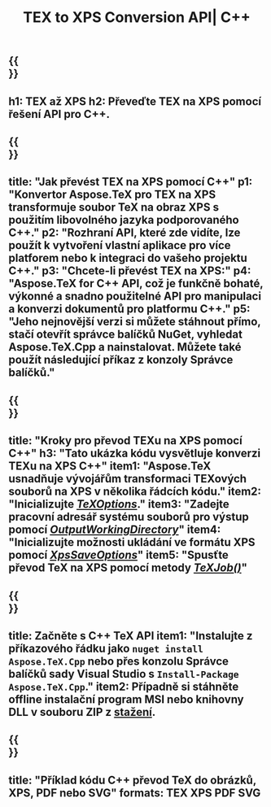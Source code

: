 ﻿---
translation: true
template: /_templates/_conversion-child-cpp.md
title: TEX to XPS Conversion API| C++
description: Funkce konverze TeX na XPS. Integrujte tuto místní knihovnu C++ do svého projektu nebo použijte aplikace pro různé platformy k převodu TeX na XPS.
keywords: tex to xps api cpp, tex2xps integruje c++
url: /cpp/conversion/tex-to-xps/
family: tex
platformtag: cpp
feature: conversion
informat: TEX
outformat: XPS
otherformats: BMP PNG JPEG TIFF SVG PDF
---

{{<section banner>}}
---
h1: TEX až XPS
h2: Převeďte TEX na XPS pomocí řešení API pro C++.
---

{{<section overview>}}
---
title: "Jak převést TEX na XPS pomocí C++"
p1: "Konvertor Aspose.TeX pro TEX na XPS transformuje soubor TeX na obraz XPS s použitím libovolného jazyka podporovaného C++."
p2: "Rozhraní API, které zde vidíte, lze použít k vytvoření vlastní aplikace pro více platforem nebo k integraci do vašeho projektu C++."
p3: "Chcete-li převést TEX na XPS:"
p4: "Aspose.TeX for C++ API, což je funkčně bohaté, výkonné a snadno použitelné API pro manipulaci a konverzi dokumentů pro platformu C++."
p5: "Jeho nejnovější verzi si můžete stáhnout přímo, stačí otevřít správce balíčků NuGet, vyhledat Aspose.TeX.Cpp a nainstalovat. Můžete také použít následující příkaz z konzoly Správce balíčků."
---

{{<section feature1>}}
---
title: "Kroky pro převod TEXu na XPS pomocí C++"
h3: "Tato ukázka kódu vysvětluje konverzi TEXu na XPS C++"
item1: "Aspose.TeX usnadňuje vývojářům transformaci TEXových souborů na XPS v několika řádcích kódu."
item2: "Inicializujte [*TeXOptions*](https://reference.aspose.com/tex/cpp/class/aspose.te_x.te_x_options)."
item3: "Zadejte pracovní adresář systému souborů pro výstup pomocí [*OutputWorkingDirectory*](https://reference.aspose.com/tex/cpp/class/aspose.te_x.te_x_options#aa4f4ea6dab7db5ba1b40800495f16f63)"
item4: "Inicializujte možnosti ukládání ve formátu XPS pomocí [*XpsSaveOptions*](https://reference.aspose.com/tex/cpp/class/aspose.te_x.presentation.image.xps_save_options)"
item5: "Spusťte převod TeX na XPS pomocí metody [*TeXJob()*](https://reference.aspose.com/tex/cpp/class/aspose.te_x.te_x_job)"
---

{{<section feature2>}}
---
title: Začněte s C++ TeX API
item1: "Instalujte z příkazového řádku jako ```nuget install Aspose.TeX.Cpp``` nebo přes konzolu Správce balíčků sady Visual Studio s ```Install-Package Aspose.TeX.Cpp```."
item2: Případně si stáhněte offline instalační program MSI nebo knihovny DLL v souboru ZIP z [stažení](https://releases.aspose.com/tex/cpp).
---

{{<section widget>}}
---
title: "Příklad kódu C++ převod TeX do obrázků, XPS, PDF nebo SVG"
formats: TEX XPS PDF SVG
---